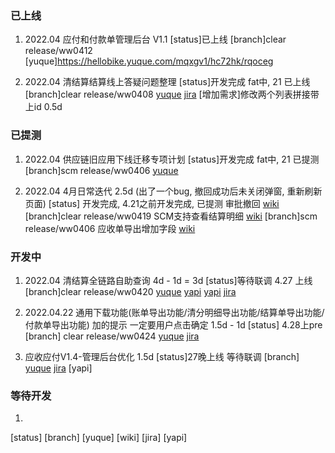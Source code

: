 ### 已上线
1. 2022.04 应付和付款单管理后台 V1.1
  [status]已上线
  [branch]clear release/ww0412
  [yuque]https://hellobike.yuque.com/mqxgv1/hc72hk/rqoceg

2. 2022.04 清结算结算线上答疑问题整理
  [status]开发完成 fat中, 21 已上线
  [branch]clear release/ww0408 
  [yuque](https://hellobike.yuque.com/mqxgv1/at0uwh/gaa5ib)
  [jira](https://jira.hellobike.cn/browse/ALADDIN-4706)
  [增加需求]修改两个列表拼接带上id 0.5d


### 已提测
1. 2022.04 供应链旧应用下线迁移专项计划
  [status]开发完成 fat中, 21 已提测
  [branch]scm release/ww0406
  [yuque](https://hellobike.yuque.com/vo6hf0/gydhg1/mr7nm4)

2. 2022.04 4月日常迭代 2.5d (出了一个bug, 撤回成功后未关闭弹窗, 重新刷新页面)
  [status] 开发完成, 4.21之前开发完成, 已提测
  审批撤回 
  [wiki](http://wiki.cheyaoshicorp.com/pages/viewpage.action?pageId=292672030)
  [branch]clear release/ww0419
  SCM支持查看结算明细
  [wiki](http://wiki.cheyaoshicorp.com/pages/viewpage.action?pageId=292675493)
  [branch]scm release/ww0406
  应收单导出增加字段
  [wiki](http://wiki.cheyaoshicorp.com/pages/viewpage.action?pageId=264057701)

### 开发中
1. 2022.04 清结算全链路自助查询 4d - 1d = 3d
  [status]等待联调 4.27 上线
  [branch]clear release/ww0420
  [yuque](https://hellobike.yuque.com/hb3fga/newbie/iwa6zg)
  [yapi](https://yapi.hellobike.cn/project/2554/interface/api/249732)
  [yapi](https://yapi.hellobike.cn/project/2554/interface/api/249804)
  [jira](https://jira.hellobike.cn/browse/ALADDIN-4706)

2. 2022.04.22 通用下载功能(账单导出功能/清分明细导出功能/结算单导出功能/付款单导出功能) 加的提示 一定要用户点击确定 
  1.5d - 1d
  [status] 4.28上pre
  [branch] clear release/ww0424
  [yuque](https://hellobike.yuque.com/hb3fga/newbie/mc33f5)
  [jira](https://jira.hellobike.cn/browse/ALADDIN-4295)

3. 应收应付V1.4-管理后台优化 1.5d
  [status]27晚上线 等待联调
  [branch]
  [yuque](https://hellobike.yuque.com/docs/share/dc4fd5c1-f5ba-4da5-a3a9-5486da8dc1e6?#)
  [jira](https://jira.hellobike.cn/browse/ALADDIN-4898)
  [yapi]
### 等待开发
1. 

  [status]
  [branch]
  [yuque]
  [wiki]
  [jira]
  [yapi]